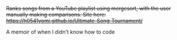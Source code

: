 ~~Ranks songs from a YouTube playlist using mergesort, with the user manually making comparisons. Site here: https://h0541yomi.github.io/Ultimate-Song-Tournament/~~

A memoir of when I didn't know how to code
